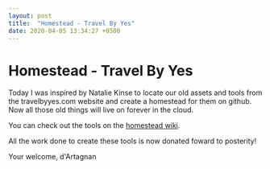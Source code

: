 ```yaml
---
layout: post
title:  "Homestead - Travel By Yes"
date: 2020-04-05 13:34:27 +0500
---
```


# Homestead - Travel By Yes

Today I was inspired by Natalie Kinse to locate our old assets and tools from the travelbyyes.com website and create a homestead for them on github. Now all those old things will live on forever in the cloud.

You can check out the tools on the [homestead wiki](https://github.com/nsbawden/TravelByYes/wiki).

All the work done to create these tools is now donated foward to posterity!

Your welcome,
d'Artagnan
